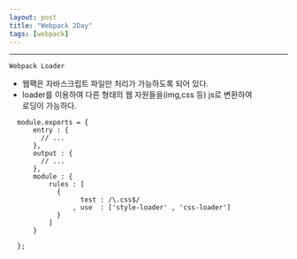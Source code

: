 ```yaml
---
layout: post
title: "Webpack 2Day"
tags: [webpack]
---
```


***

`
Webpack Loader
`
- 웹팩은 자바스크립트 파일만 처리가 가능하도록 되어 있다.
- loader를 이용하여 다른 형태의 웹 자원들을(img,css 등) js로 변환하여  
  로딩이 가능하다.

```
  module.exports = {
      entry : {
        // ...
      },
      output : {
        // ...
      },
      module : {
          rules : [
            {
                  test : /\.css$/
                , use  : ['style-loader' , 'css-loader']
            }
          ]
      }

  };
```
